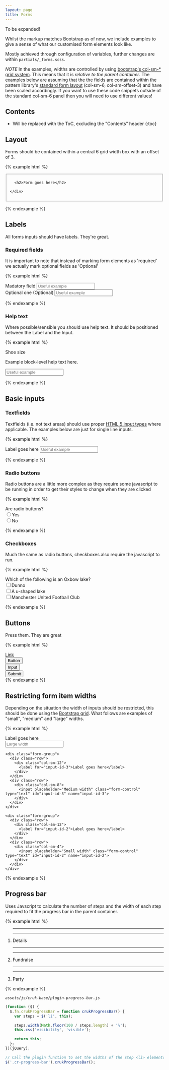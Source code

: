 ```yaml
---
layout: page
title: Forms
---
```


To be expanded!

Whilst the markup matches Bootstrap as of now, we include examples to give a sense of what our customised form elements look like.

Mostly achieved through configuration of variables, further changes are within `partials/_forms.scss`.

*NOTE* In the examples, widths are controlled by using [bootstrap's col-sm-* grid system](http://getbootstrap.com/css/#grid). This means that it is *relative to the parent container*. The examples below are assuming that the the fields are contained within the pattern library's [standard form layout](#layout) (col-sm-6, col-sm-offset-3) and have been scaled accordingly. If you want to use these code snippets outside of the standard col-sm-6 panel then you will need to use different values!

## Contents

* Will be replaced with the ToC, excluding the "Contents" header
{:toc}

## Layout

Forms should be contained within a central 6 grid width box with an offset of 3.

{% example html %}
<form>
  <fieldset class="panel panel-default">
    <div class="panel-body col-sm-6 col-sm-offset-3">

      <h2>Form goes here</h2>

    </div>
  </fieldset>
</form>
{% endexample %}

## Labels

All forms inputs should have labels. They're great.

### Required fields

It is important to note that instead of marking form elements as 'required' we actually mark optional fields as 'Optional'

{% example html %}
<form>
  <div class="form-group">
    <label for="input-id-1">Madatory field</label>
    <input placeholder="Useful example" class="form-control" type="text" id="input-id-1" name="input-id-1">
  </div>

  <div class="form-group">
    <label for="input-id-2">Optional one <span class="input-optional">(Optional)</span></label>
    <input placeholder="Useful example" class="form-control" type="text" id="input-id-2" name="input-id-2">
  </div>
</form>
{% endexample %}

### Help text

Where possible/sensible you should use help text. It should be positioned between the Label and the Input.

{% example html %}
<form>
  <div class="form-group">
    <label for="input-id-shoe">Shoe size</label>
    <p class="help-block">Example block-level help text here.</p>
    <input placeholder="Useful example" class="form-control" type="text" id="input-id-shoe" name="input-id-shoe">
  </div>
</form>
{% endexample %}

## Basic inputs

### Textfields

Textfields (i.e. not text areas) should use proper [HTML 5 input types](https://robertnyman.com/html5/forms/input-types.html) where applicable. The examples below are just for single line inputs.

{% example html %}
<form>
  <div class="form-group">
    <label for="input-id-3">Label goes here</label>
    <input placeholder="Useful example" class="form-control" type="text" id="input-id-3" name="input-id-3">
  </div>
</form>
{% endexample %}

### Radio buttons

Radio buttons are a little more complex as they require some javascript to be running in order to get their styles
to change when they are clicked

{% example html %}
<form>
  <div class="form-group">
    <div class="row">
      <div class="col-sm-12">
        <label class="control-label" for="radio-id-1">Are radio buttons?</label>
      </div>
    </div>
    <div class="row">
      <div class="col-sm-8">
        <div id="radio-id-1" class="form-radios">
          <div class="radio">
            <label>
              <input type="radio" id="radio-id-1-yes" name="answer" value="1">Yes
            </label>
          </div>
          <div class="radio">
            <label>
              <input type="radio" id="radio-id-1-no" name="answer" value="0">No
            </label>
          </div>
        </div>
      </div>
    </div>
  </div>
</form>
{% endexample %}

### Checkboxes

Much the same as radio buttons, checkboxes also require the javascript to run.

{% example html %}
<form>
  <div class="form-group">
    <div class="row">
      <div class="col-sm-12">
        <label class="control-label" for="radio-id-1">Which of the following is an Oxbow lake?</label>
      </div>
    </div>
    <div class="row">
      <div class="col-sm-8">
        <div id="radio-id-1" class="form-radios">
          <div class="checkbox">
            <label>
              <input type="checkbox" id="radio-id-1-yes" name="radio-id-1-dunno">Dunno
            </label>
          </div>
          <div class="checkbox">
            <label>
              <input type="checkbox" id="radio-id-1-no" name="radio-id-1-u">A u-shaped lake
            </label>
          </div>
          <div class="checkbox">
            <label>
              <input type="checkbox" id="radio-id-1-no" name="radio-id-1-man-u">Manchester United Football Club
            </label>
          </div>
        </div>
      </div>
    </div>
  </div>
</form>
{% endexample %}

## Buttons

Press them. They are great

{% example html %}
<div class="row">
  <a class="btn btn-default col-xs-6" href="#" role="button">Link</a>
</div>
<div class="row">
  <button class="btn btn-default col-xs-6" type="submit">Button</button>
</div>
<div class="row">
  <input class="btn btn-default col-xs-6" type="button" value="Input">
</div>
<div class="row">
  <input class="btn btn-default col-xs-6" type="submit" value="Submit">
</div>
{% endexample %}

## Restricting form item widths

Depending on the situation the width of inputs should be restricted, this should be done using the [Bootstrap grid](http://getbootstrap.com/css/#forms-horizontal). What follows are examples of "small", "medium" and "large" widths.

{% example html %}
<div class="container-fluid">
  <form>
    <div class="form-group">
      <div class="row">
        <div class="col-sm-12">
          <label for="input-id-4">Label goes here</label>
        </div>
      </div>
      <div class="row">
        <div class="col-sm-12">
          <input placeholder="Large width" class="form-control" type="text" id="input-id-4" name="input-id-4">
        </div>
      </div>
    </div>

    <div class="form-group">
      <div class="row">
        <div class="col-sm-12">
          <label for="input-id-3">Label goes here</label>
        </div>
      </div>
      <div class="row">
        <div class="col-sm-8">
          <input placeholder="Medium width" class="form-control" type="text" id="input-id-3" name="input-id-3">
        </div>
      </div>
    </div>

    <div class="form-group">
      <div class="row">
        <div class="col-sm-12">
          <label for="input-id-2">Label goes here</label>
        </div>
      </div>
      <div class="row">
        <div class="col-sm-4">
          <input placeholder="Small width" class="form-control" type="text" id="input-id-2" name="input-id-2">
        </div>
      </div>
    </div>
  </form>
</div>
{% endexample %}

## Progress bar

Uses Javscript to calculate the number of steps and the width of each step required to fit the progress bar in the parent container.

{% example html %}
<form>
  <div class="row">
    <div class="col-xs-12">
      <ol class="cr-progress-bar">
        <li class="cr-progress-bar__step">
          <div class="cr-progress-bar__step__graphic done">
            <hr><i class="cr-progress-bar__step__graphic__icon done"></i><hr>
          </div>
          <div class="cr-progress-bar__step__title">Details</div>
        </li>
        <li class="cr-progress-bar__step">
          <div class="cr-progress-bar__step__graphic current">
            <hr><i class="cr-progress-bar__step__graphic__icon current"></i><hr>
          </div>
          <div class="cr-progress-bar__step__title">Fundraise</div>
        </li>
        <li class="cr-progress-bar__step">
          <div class="cr-progress-bar__step__graphic">
            <hr><i class="cr-progress-bar__step__graphic__icon"></i><hr>
          </div>
          <div class="cr-progress-bar__step__title">Party</div>
        </li>
      </ol>
    </div>
  </div>
</form>
{% endexample %}

_`assets/js/cruk-base/plugin-progress-bar.js`_

``` js
(function ($) {
  $.fn.crukProgressBar = function crukProgressBar() {
    var steps = $('li', this);

    steps.width(Math.floor(100 / steps.length) + '%');
    this.css('visibility', 'visible');

    return this;
  };
})(jQuery);

// Call the plugin function to set the widths of the step <li> elements.
$('.cr-progress-bar').crukProgressBar();
```

